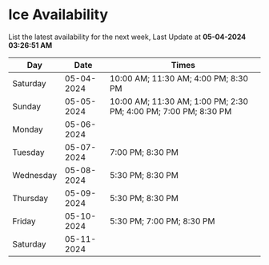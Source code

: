 # Ice Availability

List the latest availability for the next week, Last Update at **05-04-2024 03:26:51 AM**

| Day         | Date        | Times       |
| ----------- | ----------- | ----------- |
|Saturday|05-04-2024|10:00 AM; 11:30 AM; 4:00 PM; 8:30 PM|
|Sunday|05-05-2024|10:00 AM; 11:30 AM; 1:00 PM; 2:30 PM; 4:00 PM; 7:00 PM; 8:30 PM|
|Monday|05-06-2024||
|Tuesday|05-07-2024|7:00 PM; 8:30 PM|
|Wednesday|05-08-2024|5:30 PM; 8:30 PM|
|Thursday|05-09-2024|5:30 PM; 8:30 PM|
|Friday|05-10-2024|5:30 PM; 7:00 PM; 8:30 PM|
|Saturday|05-11-2024||
